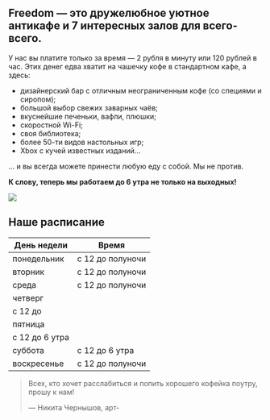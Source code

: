 ## Freedom — это дружелюбное уютное антикафе и 7 интересных залов для всего-всего.

У нас вы платите только за время — 2 рубля в минуту или 120 рублей в час. Этих денег едва хватит на чашечку кофе в стандартном кафе, а здесь:

* дизайнерский бар с отличным неограниченным кофе \(со специями и сиропом\);
* большой выбор свежих заварных чаёв;
* вкуснейшие печеньки, вафли, плюшки;
* скоростной Wi-Fi;
* своя библиотека;
* более 50-ти видов настольных игр;
* Xbox с кучей известных изданий…

… и вы всегда можете принести любую еду с собой. Мы не против.

**К слову, теперь мы работаем до 6 утра не только на выходных!**

![](http://placehold.it/950x30)

## Наше расписание

| День недели | Время |
| --- | --- |
| понедельник | с 12 до полуночи |
| вторник | с 12 до полуночи |
| среда | с 12 до полуночи |
| четверг |
| с 12 до |
| пятница |
| с 12 до 6 утра |
| суббота | с 12 до 6 утра |
| воскресенье | с 12 до полуночи |

> Всех, кто хочет расслабиться и попить хорошего кофейка поутру, прошу к нам!
> 
> — Никита Чернышов, арт-

